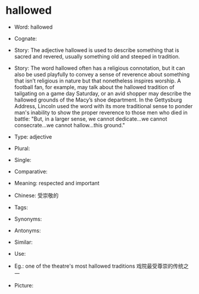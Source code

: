 # hallowed

- Word: hallowed
- Cognate: 
- Story: The adjective hallowed is used to describe something that is sacred and revered, usually something old and steeped in tradition.
- Story: The word hallowed often has a religious connotation, but it can also be used playfully to convey a sense of reverence about something that isn’t religious in nature but that nonetheless inspires worship. A football fan, for example, may talk about the hallowed tradition of tailgating on a game day Saturday, or an avid shopper may describe the hallowed grounds of the Macy’s shoe department. In the Gettysburg Address, Lincoln used the word with its more traditional sense to ponder man's inability to show the proper reverence to those men who died in battle: "But, in a larger sense, we cannot dedicate…we cannot consecrate…we cannot hallow…this ground."

- Type: adjective
- Plural: 
- Single: 
- Comparative: 
- Meaning: respected and important
- Chinese: 受崇敬的
- Tags: 
- Synonyms: 
- Antonyms: 
- Similar: 
- Use: 
- Eg.: one of the theatre's most hallowed traditions 戏院最受尊崇的传统之一
- Picture: 

